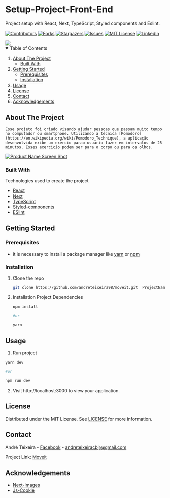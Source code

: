 # Setup-Project-Front-End
Project setup with React, Next, TypeScript, Styled components and Eslint.


<!-- PROJECT SHIELDS -->
[![Contributors][contributors-shield]][contributors-url]
[![Forks][forks-shield]][forks-url]
[![Stargazers][stars-shield]][stars-url]
[![Issues][issues-shield]][issues-url]
[![MIT License][license-shield]][license-url]
[![LinkedIn][linkedin-shield]][linkedin-url]

<!-- PROJECT LOGO -->

<img src="/src/assets/icon1-computer.png" />


<!-- TABLE OF CONTENTS -->
<details open="open">
  <summary>Table of Contents</summary>
  <ol>
    <li>
      <a href="#about-the-project">About The Project</a>
      <ul>
        <li><a href="#built-with">Built With</a></li>
      </ul>
    </li>
    <li>
      <a href="#getting-started">Getting Started</a>
      <ul>
        <li><a href="#prerequisites">Prerequisites</a></li>
        <li><a href="#installation">Installation</a></li>
      </ul>
    </li>
    <li><a href="#usage">Usage</a></li>
    <li><a href="#license">License</a></li>
    <li><a href="#contact">Contact</a></li>
    <li><a href="#acknowledgements">Acknowledgements</a></li>
  </ol>
</details>



<!-- ABOUT THE PROJECT -->
## About The Project
    Esse projeto foi criado visando ajudar pessoas que passam muito tempo no computador ou smartphone. Utilizando a técnica [Pomodoro](https://en.wikipedia.org/wiki/Pomodoro_Technique), a aplicação desenvolvida exibe um exercio parao usuario fazer em intervalos de 25 minutos. Esses exercicio podem ser para o corpo ou para os olhos.
[![Product Name Screen Shot][product-screenshot]](https://moveitv2.vercel.app/)

### Built With
Technologies used to create the project

* [React](https://reactjs.org/)
* [Next](https://nextjs.org/)
* [TypeScript](https://www.typescriptlang.org/)
* [Styled-components](https://styled-components.com)
* [ESlint](https://eslint.org/)


<!-- GETTING STARTED -->
## Getting Started



### Prerequisites

* it is necessary to install a package manager like [yarn](https://classic.yarnpkg.com/en/docs/install#debian-stable) or [npm](https://www.npmjs.com/get-npm)


### Installation

1. Clone the repo
   ```sh
   git clone https://github.com/andreteixeira98/moveit.git  ProjectName
   ```
2. Installation Project Dependencies
   ```sh
   npm install

   #or

   yarn
   ```

<!-- USAGE EXAMPLES -->
## Usage

1. Run project
  ```sh
  yarn dev

  #or

  npm run dev
  ```
2. Visit http://localhost:3000 to view your application.


<!-- LICENSE -->
## License

 Distributed under the MIT License. See [LICENSE](https://github.com/andreteixeira98/moveit.git/blob/main/LICENSE) for more information.

<!-- CONTACT -->
## Contact

André Teixeira - [Facebook](https://www.facebook.com/andreteixeiravaz) - andreteixeiracbjr@gmail.com

Project Link: [Moveit](https://github.com/andreteixeira98/moveit.git)

<!-- ACKNOWLEDGEMENTS -->
## Acknowledgements
* [Next-Images](https://www.npmjs.com/package/next-images)
* [Js-Cookie](https://www.npmjs.com/package/js-cookie)


<!-- MARKDOWN LINKS & IMAGES -->
<!-- https://www.markdownguide.org/basic-syntax/#reference-style-links -->
[contributors-shield]: https://img.shields.io/github/contributors/andreteixeira98/moveit.svg?style=for-the-badge
[contributors-url]: https://github.com/andreteixeira98/moveit/graphs/contributors
[forks-shield]: https://img.shields.io/github/forks/andreteixeira98/moveit.svg?style=for-the-badge
[forks-url]: https://github.com/andreteixeira98/moveit/network/members
[stars-shield]: https://img.shields.io/github/stars/andreteixeira98/moveit.svg?style=for-the-badge
[stars-url]: https://github.com/andreteixeira98/moveit/stargazers
[issues-shield]: https://img.shields.io/github/issues/andreteixeira98/moveit.svg?style=for-the-badge
[issues-url]: https://github.com/andreteixeira98/moveit/issues
[license-shield]: https://img.shields.io/github/license/andreteixeira98/moveit.svg?style=for-the-badge
[license-url]: https://github.com/andreteixeira98/moveit/blob/main/LICENSE
[linkedin-shield]: https://img.shields.io/badge/-LinkedIn-black.svg?style=for-the-badge&logo=linkedin&colorB=555
[linkedin-url]: https://linkedin.com/in/andre-teixeira-83a822186
[product-screenshot]: /src/assets/icon2-computer.png
